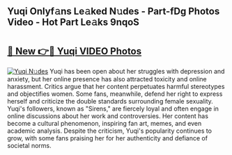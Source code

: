 ## Yuqi Onlyf𝚊ns Le𝚊ked N𝚞des - Part-fDg Photos Video - Hot Part Le𝚊ks 9nqoS

# <h2><a href="http://ab96996.deff.icu/?id=Yuqi">🔗 New 👉🔴 Yuqi VIDEO Photos</a></h2>

[![Yuqi N𝚞des](https://i.imgur.com/rIISA9y.gif)](http://ab96996.deff.icu/?id=Yuqi)
Yuqi has been open about her struggles with depression and anxiety, but her online presence has also attracted toxicity and online harassment. Critics argue that her content perpetuates harmful stereotypes and objectifies women. Some fans, meanwhile, defend her right to express herself and criticize the double standards surrounding female sexuality. Yuqi's followers, known as "Sirens," are fiercely loyal and often engage in online discussions about her work and controversies. Her content has become a cultural phenomenon, inspiring fan art, memes, and even academic analysis. Despite the criticism, Yuqi's popularity continues to grow, with some fans praising her for her authenticity and defiance of societal norms.
